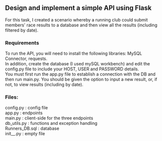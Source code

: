 ## Design and implement a simple API using Flask

For this task, I created a scenario whereby a running club could submit members' race results to a database and then view all the results (including filtered by date). 

### Requirements
To run the API, you will need to install the following libraries: MySQL Connector, requests.  
In addition, create the database (I used mySQL workbench) and edit the config.py file to include your HOST, USER and PASSWORD details.  
You must first run the app.py file to establish a connection with the DB and then run main.py. You should be given the option to input a new result, or, if not, to view results (including by date).

### Files:
config.py : config file  
app.py : endpoints  
main.py : client-side for the three endpoints  
db_utils.py : functions and exception handling  
Runners_DB.sql : database  
init__.py : empty file 


